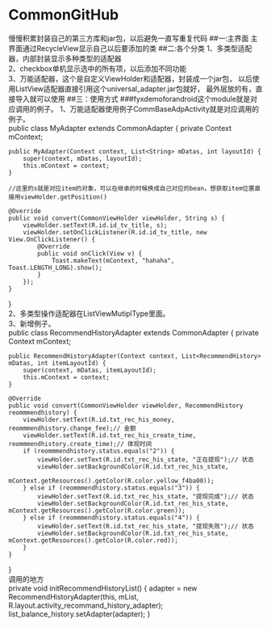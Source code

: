 # CommonGitHub
慢慢积累封装自己的第三方库和jar包，以后避免一直写重复代码
##一:主界面
主界面通过RecycleView显示自己以后要添加的类
##二:各个分类
1、多类型适配器，内部封装显示多种类型的适配器<br>
2、checkbox单机显示选中的所有项，以后添加不同功能<br>
3、万能适配器，这个是自定义ViewHolder和适配器，封装成一个jar包，
以后使用ListView适配器直接引用这个universal_adapter.jar包就好，
最外层放的有，直接导入就可以使用
##三：使用方式
###fyxdemoforandroid这个module就是对应调用的例子。
1、万能适配器使用例子CommBaseAdpActivity就是对应调用的例子。<br>
public class MyAdapter extends CommonAdapter<String> {
    private Context mContext;

    public MyAdapter(Context context, List<String> mDatas, int layoutId) {
        super(context, mDatas, layoutId);
        this.mContext = context;
    }

    //这里的s就是对应item的对象，可以在继承的时候换成自己对应的bean，想获取item位置直接用viewHolder.getPosition()
  
    @Override
    public void convert(CommonViewHolder viewHolder, String s) {
        viewHolder.setText(R.id.id_tv_title, s);
        viewHolder.setOnClickListener(R.id.id_tv_title, new View.OnClickListener() {
            @Override
            public void onClick(View v) {
                Toast.makeText(mContext, "hahaha", Toast.LENGTH_LONG).show();
            }
        });
    }
}
<br>
2、多类型操作适配器在ListViewMutiplType里面。<br>
3、新增例子。<br>
public class RecommendHistoryAdapter extends CommonAdapter<RecommendHistory> {
	private Context mContext;

	public RecommendHistoryAdapter(Context context, List<RecommendHistory> mDatas, int itemLayoutId) {
		super(context, mDatas, itemLayoutId);
		this.mContext = context;
	}

	@Override
	public void convert(CommonViewHolder viewHolder, RecommendHistory reommmendhistory) {
		viewHolder.setText(R.id.txt_rec_his_money, reommmendhistory.change_fee);// 金额
		viewHolder.setText(R.id.txt_rec_his_create_time, reommmendhistory.create_time);// 体现时间
		if (reommmendhistory.status.equals("2")) {
			viewHolder.setText(R.id.txt_rec_his_state, "正在提现");// 状态
			viewHolder.setBackgroundColor(R.id.txt_rec_his_state,
					mContext.getResources().getColor(R.color.yellow_f4ba00));
		} else if (reommmendhistory.status.equals("3")) {
			viewHolder.setText(R.id.txt_rec_his_state, "提现完成");// 状态
			viewHolder.setBackgroundColor(R.id.txt_rec_his_state, mContext.getResources().getColor(R.color.green));
		} else if (reommmendhistory.status.equals("4")) {
			viewHolder.setText(R.id.txt_rec_his_state, "提现失败");// 状态
			viewHolder.setBackgroundColor(R.id.txt_rec_his_state, mContext.getResources().getColor(R.color.red));
		}
	}

}
<br>
调用的地方<br>
private void initRecommendHistoryList() {
	adapter = new RecommendHistoryAdapter(this, mList, R.layout.activity_recommand_history_adapter);
	list_balance_history.setAdapter(adapter);
}

